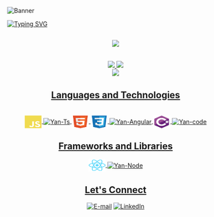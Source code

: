 ![Banner](https://github.com/Yannarp/YannaRP/assets/81976280/59981c43-d326-403e-aec0-b7609e3152d4)

[![Typing SVG](https://readme-typing-svg.herokuapp.com/?color=ff91a4&amp;size=35&amp;center=true&amp;vCenter=true&amp;width=1000&amp;lines=Hello,+I'm+Yanna+Ribeiro;I'm+a+programming+enthusiast;and+a+Software+Development;Be+Welcome!+:%29)](https://git.io/typing-svg)

##

<div align="center" >
<img height="170" src="https://user-images.githubusercontent.com/81976280/147687430-8020ddb4-28e4-4360-b387-ba48955c6778.gif" style="max-width: 100%;">
  


##
<div align="center" dir="auto">
<a href="https://github.com/YannaRP">
<img height="170em" src="https://github-readme-stats.vercel.app/api/top-langs/?username=YannaRP&layout=compact&langs_count=7&theme=synthwave"/>
<img height="170em" src="https://github-readme-stats.vercel.app/api?username=YannaRP&show_icons=true&theme=synthwave&include_all_commits=true&count_private=true"/>
</div>


  
<div>


</div>

  
<div align="center" dir="auto">
<img height="170" src="https://media.giphy.com/media/137EaR4vAOCn1S/giphy.gif" style="max-width: 100%;">
 </div>


  ## Languages and Technologies


<div style="display: inline_block"><br>
  <img align="center" alt="Yan-Js" height="30" width="40" src="https://raw.githubusercontent.com/devicons/devicon/master/icons/javascript/javascript-plain.svg">
  <img align="center"alt="Yan-Ts" height="30" width="40" src="https://cdn.jsdelivr.net/gh/devicons/devicon/icons/typescript/typescript-original.svg" />        
  
  <img align="center" alt="Yan-HTML" height="30" width="40" src="https://raw.githubusercontent.com/devicons/devicon/master/icons/html5/html5-original.svg">
  <img align="center" alt="Yan-CSS" height="30" width="40" src="https://raw.githubusercontent.com/devicons/devicon/master/icons/css3/css3-original.svg">
  <img align="center" alt="Yan-Angular" height="40" width="40" src="https://cdn.jsdelivr.net/gh/devicons/devicon/icons/angularjs/angularjs-original.svg">
  <img align="center" alt="Yan-Csharp" height="30" width="40" src="https://raw.githubusercontent.com/devicons/devicon/master/icons/csharp/csharp-original.svg">
  
  <img align="center" alt="Yan-code" height="30" width="30" src="https://cdn.jsdelivr.net/gh/devicons/devicon/icons/vscode/vscode-original.svg" >
  
 
 ## Frameworks and Libraries
 <img align="center" alt="Yan-React" height="30" width="40" src="https://raw.githubusercontent.com/devicons/devicon/master/icons/react/react-original.svg">
 <img align="center" alt="Yan-Node" height="40" width="40" src="https://img.icons8.com/color/48/000000/nodejs.png">
  
  ##  Let's Connect
 
<div>

<a href="mailto:yanna.pecanha@gmail.com"><img src="https://camo.githubusercontent.com/e7bc5c421baada3344b425312ab65c979db3b202afbd6ec830afe28608c1ae2c/68747470733a2f2f696d672e736869656c64732e696f2f62616467652f2d456d61696c2d3030303f7374796c653d666f722d7468652d6261646765266c6f676f3d6d6963726f736f66742d6f75746c6f6f6b266c6f676f436f6c6f723d46463030463626636f6c6f723a464646" alt="E-mail" data-canonical-src="https://img.shields.io/badge/-Email-000?style=for-the-badge&amp;logo=microsoft-outlook&amp;logoColor=FF00F6&amp;color:FFF" style="max-width: 100%;"></a>
<a href="https://www.linkedin.com/in/yanna-ribeiro-62988585/" rel="nofollow"><img src="https://camo.githubusercontent.com/ea4b880a0a8b740899303068ce1ba4fe85d731e6e76310c590054eff2e78d8b4/68747470733a2f2f696d672e736869656c64732e696f2f62616467652f2d4c696e6b6564496e2d3030303f7374796c653d666f722d7468652d6261646765266c6f676f3d6c696e6b6564696e266c6f676f436f6c6f723d46463030463626636f6c6f723a464646" alt="LinkedIn" data-canonical-src="https://img.shields.io/badge/-LinkedIn-000?style=for-the-badge&amp;logo=linkedin&amp;logoColor=FF00F6&amp;color:FFF" style="max-width: 100%;"></a>

  


